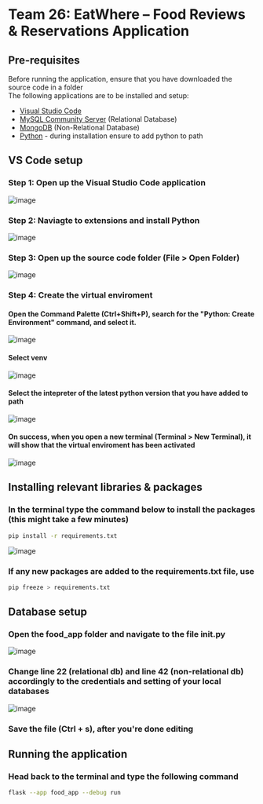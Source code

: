 # Team 26: EatWhere – Food Reviews & Reservations Application

## Pre-requisites
Before running the application, ensure that you have downloaded the source code in a folder <br>
The following applications are to be installed and setup:
<ul>
  <li><a href="https://code.visualstudio.com/download">Visual Studio Code</a></li>
  <li><a href="https://dev.mysql.com/downloads/mysql/">MySQL Community Server</a> (Relational Database) </li>
  <li><a href="https://www.mongodb.com/try/download/community">MongoDB</a> (Non-Relational Database) </li>
  <li><a href="https://www.python.org/downloads/">Python</a> - during installation ensure to add python to path </li>
</ul>

## VS Code setup

### Step 1: Open up the Visual Studio Code application
![image](https://github.com/amanda-chan/db_assignment/assets/60087811/c3670d84-cf71-497c-a374-dee4761fa619)

### Step 2: Naviagte to extensions and install Python
![image](https://github.com/amanda-chan/db_assignment/assets/60087811/f613609b-1507-4e64-a020-c478d14dcd95)

### Step 3: Open up the source code folder (File > Open Folder)
![image](https://github.com/amanda-chan/db_assignment/assets/60087811/b48e3385-fdb5-4d6f-a8b7-abbd56b07092)

### Step 4: Create the virtual enviroment 
#### Open the Command Palette (Ctrl+Shift+P), search for the "Python: Create Environment" command, and select it.
![image](https://github.com/amanda-chan/db_assignment/assets/60087811/2d8e30d6-2476-4ada-a563-44ce0ecc8315)
#### Select venv
![image](https://github.com/amanda-chan/db_assignment/assets/60087811/67e02a27-7d01-4467-a7b3-6e4792e944b6)
#### Select the intepreter of the latest python version that you have added to path
![image](https://github.com/amanda-chan/db_assignment/assets/60087811/1d6eb8a7-e55d-43bd-aa37-3971ce101a4e)
#### On success, when you open a new terminal (Terminal > New Terminal), it will show that the virtual enviroment has been activated
![image](https://github.com/amanda-chan/db_assignment/assets/60087811/819521eb-1161-42bd-9936-4176cb17ad85)

## Installing relevant libraries & packages

### In the terminal type the command below to install the packages (this might take a few minutes)
```bash
pip install -r requirements.txt
```
![image](https://github.com/amanda-chan/db_assignment/assets/60087811/82519dad-3d2e-485f-8d70-e85b04c45e63)

### If any new packages are added to the requirements.txt file, use
```bash
pip freeze > requirements.txt
```

## Database setup

### Open the food_app folder and navigate to the file __init__.py
![image](https://github.com/amanda-chan/db_assignment/assets/60087811/2e23972a-cd12-41f2-940f-236ba7d6c905)

### Change line 22 (relational db) and line 42 (non-relational db) accordingly to the credentials and setting of your local databases
![image](https://github.com/amanda-chan/db_assignment/assets/60087811/ceaedf04-e8cb-475c-98d9-e091f7053e35)

### Save the file (Ctrl + s), after you're done editing

## Running the application

### Head back to the terminal and type the following command
```bash
flask --app food_app --debug run
```

